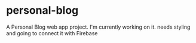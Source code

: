 # personal-blog
A Personal Blog web app project. I'm currently working on it. needs styling and going to connect it with Firebase
